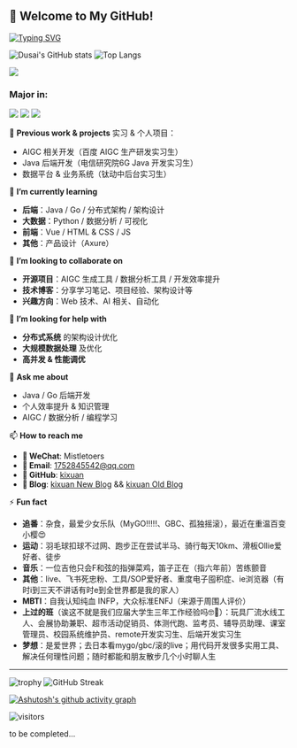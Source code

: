## 👋 Welcome to My GitHub!
[![Typing SVG](https://readme-typing-svg.demolab.com?font=Fira+Code&pause=1000&center=true&width=435&lines=%E4%B8%8D%E5%81%9C%E5%8E%98%E6%B8%85%E3%80%81%E4%B8%8D%E6%96%AD%E5%87%BA%E5%8F%91%E3%80%81%E4%B8%8D%E8%BF%9C%E4%B8%87%E9%87%8C)](https://git.io/typing-svg)

![Dusai's GitHub stats](https://github-readme-stats.vercel.app/api?username=kixuan&show_icons=true&count_private=true&theme=ambient_gradient)   ![Top Langs](https://github-readme-stats.vercel.app/api/top-langs/?username=kixuan&layout=compact&hide=JavaScript,HTML,CSS,Vim%20Script&theme=transparent)


![](https://hits.seeyoufarm.com/api/count/incr?url=https://github.com/kixuan&count_bg=%2379C83D&title_bg=%23555555&icon=github.svg&icon_color=%23E7E7E7&title=Visitors&edge_flat=false)

### **Major in:**
[![](https://img.shields.io/badge/-Java-007396?style=flat-square&logo=java&logoColor=ffffff)](https://www.java.com/)
[![](https://img.shields.io/badge/-Go-00ADD8?style=flat-square&logo=go&logoColor=ffffff)](https://go.dev/)
[![](https://img.shields.io/badge/-Python-3776AB?style=flat-square&logo=python&logoColor=ffffff)](https://www.python.org/)


💼 **Previous work & projects**
实习 & 个人项目：  
- AIGC 相关开发（百度 AIGC 生产研发实习生）  
- Java 后端开发（电信研究院6G Java 开发实习生）  
- 数据平台 & 业务系统（钛动中后台实习生）  

🌱 **I’m currently learning**  
- **后端**：Java / Go / 分布式架构 / 架构设计  
- **大数据**：Python / 数据分析 / 可视化  
- **前端**：Vue / HTML & CSS / JS  
- **其他**：产品设计（Axure）  

👯 **I’m looking to collaborate on**  
- **开源项目**：AIGC 生成工具 / 数据分析工具 / 开发效率提升  
- **技术博客**：分享学习笔记、项目经验、架构设计等  
- **兴趣方向**：Web 技术、AI 相关、自动化  

🤔 **I’m looking for help with**  
- **分布式系统** 的架构设计优化  
- **大规模数据处理** 及优化  
- **高并发 & 性能调优**  

💬 **Ask me about**  
- Java / Go 后端开发  
- 个人效率提升 & 知识管理  
- AIGC / 数据分析 / 编程学习  

📫 **How to reach me** 
- **💬 WeChat**: Mistletoers  
- **📧 Email**: 1752845542@qq.com  
- **📌 GitHub**: [kixuan](https://github.com/kixuan)  
- **📖 Blog**: [kixuan New Blog](https://kixuans-organization.gitbook.io/blog)  && [kixuan Old Blog](https://kixuan.github.io/)


⚡ **Fun fact**  
- **追番**：杂食，最爱少女乐队（MyGO!!!!!、GBC、孤独摇滚），最近在重温百变小樱😍
- **运动**：羽毛球扣球不过网、跑步正在尝试半马、骑行每天10km、滑板Ollie爱好者、徒步
- **音乐**：一位吉他只会F和弦的指弹菜鸡，笛子正在（指六年前）苦练颤音
- **其他**：live、飞书死忠粉、工具/SOP爱好者、重度电子囤积症、ie浏览器（有时i到三天不讲话有时e到全世界都是我的家人）
- **MBTI**：自我认知纯血 INFP，大众标准ENFJ（来源于周围人评价）
- **上过的班**（诶这不就是我们应届大学生三年工作经验吗🤓🤞）：玩具厂流水线工人、会展协助兼职、超市活动促销员、体测代跑、监考员、辅导员助理、课室管理员、校园系统维护员、remote开发实习生、后端开发实习生
- **梦想**：是爱世界；去日本看mygo/gbc/滚的live；用代码开发很多实用工具、解决任何理性问题；随时都能和朋友散步几个小时聊人生

---
![trophy](https://github-profile-trophy.vercel.app/?username=kixuan)  ![GitHub Streak](https://streak-stats.demolab.com/?user=kixuan)

[![Ashutosh's github activity graph](https://github-readme-activity-graph.vercel.app/graph?username=kixuan&theme=react-dark)](https://github.com/ashutosh00710/github-readme-activity-graph)

![visitors](https://komarev.com/ghpvc/?username=kixuan&base=987&abbreviated=true&style=for-the-badge&color=blue)

to be completed...

<!--
**kixuan/kixuan** is a ✨ _special_ ✨ repository because its `README.md` (this file) appears on your GitHub profile.

Here are some ideas to get you started:

- 🔭 I’m currently working on ...
- 🌱 I’m currently learning ...
- 👯 I’m looking to collaborate on ...
- 🤔 I’m looking for help with ...
- 💬 Ask me about ...
- 📫 How to reach me: ...
- 😄 Pronouns: ...
- ⚡ Fun fact: ...
-->
